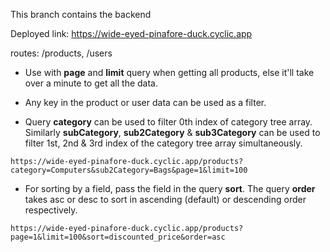 This branch contains the backend

Deployed link: https://wide-eyed-pinafore-duck.cyclic.app

routes: /products, /users

- Use with **page** and **limit** query when getting all products, else it'll take over a minute to get all the data.

* Any key in the product or user data can be used as a filter.

* Query **category** can be used to filter 0th index of category tree array. Similarly **subCategory**, **sub2Category** & **sub3Category** can be used to filter 1st, 2nd & 3rd index of the category tree array simultaneously.

```
https://wide-eyed-pinafore-duck.cyclic.app/products?category=Computers&sub2Category=Bags&page=1&limit=100
```

- For sorting by a field, pass the field in the query **sort**. The query **order** takes asc or desc to sort in ascending (default) or descending order respectively.

```
https://wide-eyed-pinafore-duck.cyclic.app/products?page=1&limit=100&sort=discounted_price&order=asc
```
